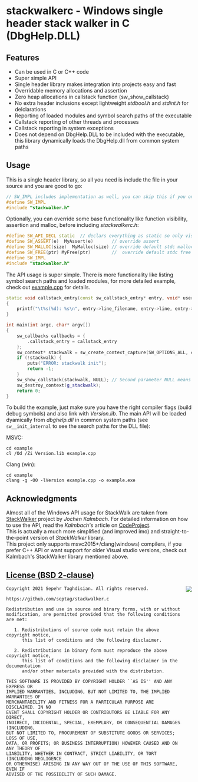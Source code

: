 # stackwalkerc - Windows single header stack walker in C (DbgHelp.DLL)

## Features

- Can be used in C or C++ code
- Super simple API
- Single header library makes integration into projects easy and fast
- Overridable memory allocations and assertion
- Zero heap allocations in callstack function (sw_show_callstack)
- No extra header inclusions except lightweight *stdbool.h* and *stdint.h* for delclarations
- Reporting of loaded modules and symbol search paths of the executable
- Callstack reporting of other threads and processes
- Callstack reporting in system exceptions
- Does not depend on DbgHelp.DLL to be included with the executable, this library dynamically loads the DbgHelp.dll from common system paths

## Usage
This is a single header library, so all you need is include the file in your source and you are good to go:

```cpp
// SW_IMPL includes implementation as well, you can skip this if you only want the declarations
#define SW_IMPL
#include "stackwalker.h"
```

Optionally, you can override some base functionality like function visibility, assertion and malloc, before including *stackwalkerc.h*:

```cpp
#define SW_API_DECL static  // declars everything as static so only visible to current translation unit
#define SW_ASSERT(e)  MyAssert(e)       // override assert
#define SW_MALLOC(size)  MyMalloc(size) // override default stdc malloc
#define SW_FREE(ptr) MyFree(ptr)        //  override default stdc free
#define SW_IMPL
#include "stackwalker.h"
```

The API usage is super simple. There is more functionality like listing symbol search paths and loaded modules, for more detailed example, check out [example.cpp](example/example.cpp) for details.

```cpp
static void callstack_entry(const sw_callstack_entry* entry, void* userptr)
{
    printf("\t%s(%d): %s\n", entry->line_filename, entry->line, entry->und_fullname);
}

int main(int argc, char* argv[]) 
{
    sw_callbacks callbacks = {
        .callstack_entry = callstack_entry
    };
    sw_context* stackwalk = sw_create_context_capture(SW_OPTIONS_ALL, callbacks, NULL);
    if (!stackwalk) {
        puts("ERROR: stackwalk init");
        return -1;
    }
    sw_show_callstack(stackwalk, NULL); // Second parameter NULL means that stackwalker should resolve for current thread
    sw_destroy_context(g_stackwalk);
    return 0;
}
```

To build the example, just make sure you have the right compiler flags (build debug symbols) and also link with *Version.lib*. The main API will be loaded dyamically from *dbghelp.dll* in common system paths (see `sw__init_internal` to see the search paths for the DLL file):

MSVC:
```
cd example
cl /Od /Zi Version.lib example.cpp
```

Clang (win):
```
cd example 
clang -g -O0 -lVersion example.cpp -o example.exe
```


## Acknowledgments
Almost all of the Windows API usage for StackWalk are taken from [StackWalker](https://github.com/JochenKalmbach/StackWalker) project by *Jochen Kalmbach*. For detailed information on how to use the API, read the *Kalmbach's* article on [CodeProject](https://www.codeproject.com/Articles/11132/Walking-the-callstack-2).  
This is actually a much more simplified (and improved imo) and straight-to-the-point version of *StackWalker* library.   
This project only supports msvc2015+/clang(windows) compilers, if you prefer C++ API or want support for older Visual studio versions, check out Kalmbach's StackWalker library mentioned above.

[License (BSD 2-clause)](https://github.com/septag/stackwalkerc/blob/master/LICENSE)
--------------------------------------------------------------------------

<a href="http://opensource.org/licenses/BSD-2-Clause" target="_blank">
<img align="right" src="http://opensource.org/trademarks/opensource/OSI-Approved-License-100x137.png">
</a>

	Copyright 2021 Sepehr Taghdisian. All rights reserved.
	
	https://github.com/septag/stackwalker.c
	
	Redistribution and use in source and binary forms, with or without
	modification, are permitted provided that the following conditions are met:
	
	   1. Redistributions of source code must retain the above copyright notice,
	      this list of conditions and the following disclaimer.
	
	   2. Redistributions in binary form must reproduce the above copyright notice,
	      this list of conditions and the following disclaimer in the documentation
	      and/or other materials provided with the distribution.
	
	THIS SOFTWARE IS PROVIDED BY COPYRIGHT HOLDER ``AS IS'' AND ANY EXPRESS OR
	IMPLIED WARRANTIES, INCLUDING, BUT NOT LIMITED TO, THE IMPLIED WARRANTIES OF
	MERCHANTABILITY AND FITNESS FOR A PARTICULAR PURPOSE ARE DISCLAIMED. IN NO
	EVENT SHALL COPYRIGHT HOLDER OR CONTRIBUTORS BE LIABLE FOR ANY DIRECT,
	INDIRECT, INCIDENTAL, SPECIAL, EXEMPLARY, OR CONSEQUENTIAL DAMAGES (INCLUDING,
	BUT NOT LIMITED TO, PROCUREMENT OF SUBSTITUTE GOODS OR SERVICES; LOSS OF USE,
	DATA, OR PROFITS; OR BUSINESS INTERRUPTION) HOWEVER CAUSED AND ON ANY THEORY OF
	LIABILITY, WHETHER IN CONTRACT, STRICT LIABILITY, OR TORT (INCLUDING NEGLIGENCE
	OR OTHERWISE) ARISING IN ANY WAY OUT OF THE USE OF THIS SOFTWARE, EVEN IF
	ADVISED OF THE POSSIBILITY OF SUCH DAMAGE.
